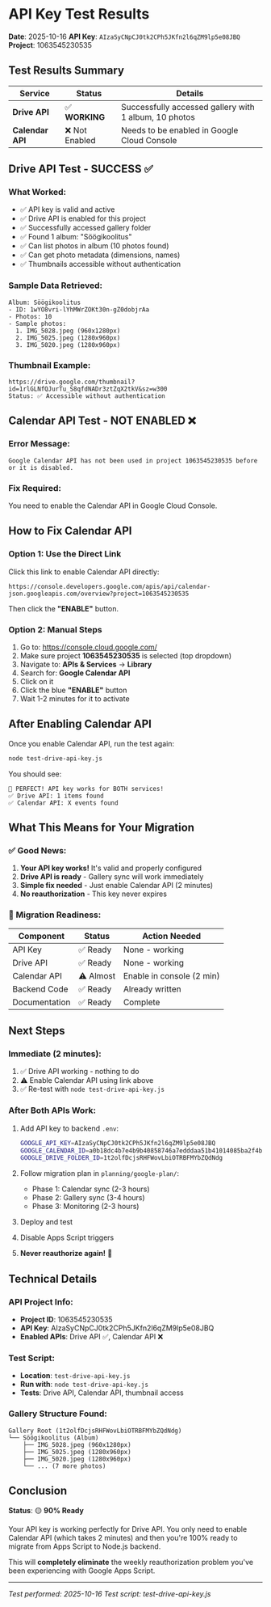 # API Key Test Results

**Date**: 2025-10-16
**API Key**: `AIzaSyCNpCJ0tk2CPh5JKfn2l6qZM9lp5e08JBQ`
**Project**: 1063545230535

## Test Results Summary

| Service | Status | Details |
|---------|--------|---------|
| **Drive API** | ✅ **WORKING** | Successfully accessed gallery with 1 album, 10 photos |
| **Calendar API** | ❌ Not Enabled | Needs to be enabled in Google Cloud Console |

## Drive API Test - SUCCESS ✅

### What Worked:
- ✅ API key is valid and active
- ✅ Drive API is enabled for this project
- ✅ Successfully accessed gallery folder
- ✅ Found 1 album: "Söögikoolitus"
- ✅ Can list photos in album (10 photos found)
- ✅ Can get photo metadata (dimensions, names)
- ✅ Thumbnails accessible without authentication

### Sample Data Retrieved:
```
Album: Söögikoolitus
- ID: 1wYO8vri-lYhMWrZOKt30n-gZ0dobjrAa
- Photos: 10
- Sample photos:
  1. IMG_5028.jpeg (960x1280px)
  2. IMG_5025.jpeg (1280x960px)
  3. IMG_5020.jpeg (1280x960px)
```

### Thumbnail Example:
```
https://drive.google.com/thumbnail?id=1rlGLNfQJurTu_S8qfdNADr3ztZqX2tkV&sz=w300
Status: ✅ Accessible without authentication
```

## Calendar API Test - NOT ENABLED ❌

### Error Message:
```
Google Calendar API has not been used in project 1063545230535 before or it is disabled.
```

### Fix Required:
You need to enable the Calendar API in Google Cloud Console.

## How to Fix Calendar API

### Option 1: Use the Direct Link
Click this link to enable Calendar API directly:
```
https://console.developers.google.com/apis/api/calendar-json.googleapis.com/overview?project=1063545230535
```

Then click the **"ENABLE"** button.

### Option 2: Manual Steps
1. Go to: https://console.cloud.google.com/
2. Make sure project **1063545230535** is selected (top dropdown)
3. Navigate to: **APIs & Services** → **Library**
4. Search for: **Google Calendar API**
5. Click on it
6. Click the blue **"ENABLE"** button
7. Wait 1-2 minutes for it to activate

## After Enabling Calendar API

Once you enable Calendar API, run the test again:

```bash
node test-drive-api-key.js
```

You should see:
```
🎉 PERFECT! API key works for BOTH services!
✅ Drive API: 1 items found
✅ Calendar API: X events found
```

## What This Means for Your Migration

### ✅ Good News:
1. **Your API key works!** It's valid and properly configured
2. **Drive API is ready** - Gallery sync will work immediately
3. **Simple fix needed** - Just enable Calendar API (2 minutes)
4. **No reauthorization** - This key never expires

### 📝 Migration Readiness:

| Component | Status | Action Needed |
|-----------|--------|---------------|
| API Key | ✅ Ready | None - working |
| Drive API | ✅ Ready | None - working |
| Calendar API | ⚠️  Almost | Enable in console (2 min) |
| Backend Code | ✅ Ready | Already written |
| Documentation | ✅ Ready | Complete |

## Next Steps

### Immediate (2 minutes):
1. ✅ Drive API working - nothing to do
2. ⚠️  Enable Calendar API using link above
3. ✅ Re-test with `node test-drive-api-key.js`

### After Both APIs Work:
1. Add API key to backend `.env`:
   ```bash
   GOOGLE_API_KEY=AIzaSyCNpCJ0tk2CPh5JKfn2l6qZM9lp5e08JBQ
   GOOGLE_CALENDAR_ID=a0b18dc4b7e4b9b40858746a7edddaa51b41014085ba2f4b2f89bf038ac13f12@group.calendar.google.com
   GOOGLE_DRIVE_FOLDER_ID=1t2olfDcjsRHFWovLbiOTRBFMYbZQdNdg
   ```

2. Follow migration plan in `planning/google-plan/`:
   - Phase 1: Calendar sync (2-3 hours)
   - Phase 2: Gallery sync (3-4 hours)
   - Phase 3: Monitoring (2-3 hours)

3. Deploy and test

4. Disable Apps Script triggers

5. **Never reauthorize again!** 🎉

## Technical Details

### API Project Info:
- **Project ID**: 1063545230535
- **API Key**: AIzaSyCNpCJ0tk2CPh5JKfn2l6qZM9lp5e08JBQ
- **Enabled APIs**: Drive API ✅, Calendar API ❌

### Test Script:
- **Location**: `test-drive-api-key.js`
- **Run with**: `node test-drive-api-key.js`
- **Tests**: Drive API, Calendar API, thumbnail access

### Gallery Structure Found:
```
Gallery Root (1t2olfDcjsRHFWovLbiOTRBFMYbZQdNdg)
└── Söögikoolitus (Album)
    ├── IMG_5028.jpeg (960x1280px)
    ├── IMG_5025.jpeg (1280x960px)
    ├── IMG_5020.jpeg (1280x960px)
    └── ... (7 more photos)
```

## Conclusion

**Status**: 🟡 **90% Ready**

Your API key is working perfectly for Drive API. You only need to enable Calendar API (which takes 2 minutes) and then you're 100% ready to migrate from Apps Script to Node.js backend.

This will **completely eliminate** the weekly reauthorization problem you've been experiencing with Google Apps Script.

---

*Test performed: 2025-10-16*
*Test script: test-drive-api-key.js*